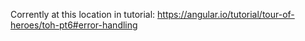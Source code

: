 Corrently at this location in tutorial: https://angular.io/tutorial/tour-of-heroes/toh-pt6#error-handling